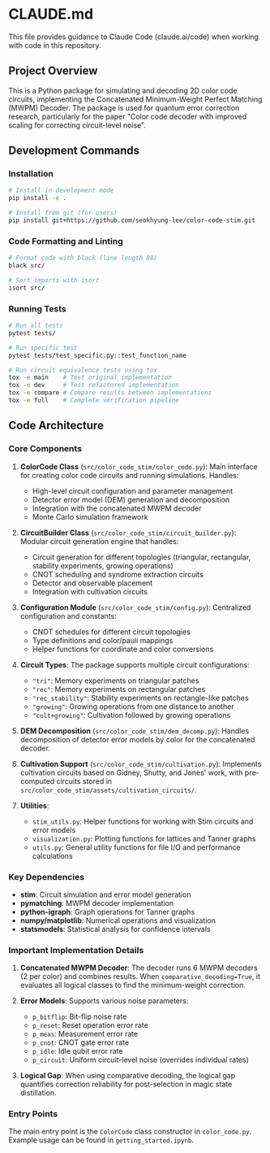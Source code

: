 # CLAUDE.md

This file provides guidance to Claude Code (claude.ai/code) when working with code in this repository.

## Project Overview

This is a Python package for simulating and decoding 2D color code circuits, implementing the Concatenated Minimum-Weight Perfect Matching (MWPM) Decoder. The package is used for quantum error correction research, particularly for the paper "Color code decoder with improved scaling for correcting circuit-level noise".

## Development Commands

### Installation
```bash
# Install in development mode
pip install -e .

# Install from git (for users)
pip install git+https://github.com/seokhyung-lee/color-code-stim.git
```

### Code Formatting and Linting
```bash
# Format code with black (line length 88)
black src/

# Sort imports with isort
isort src/
```

### Running Tests
```bash
# Run all tests
pytest tests/

# Run specific test
pytest tests/test_specific.py::test_function_name

# Run circuit equivalence tests using tox
tox -e main    # Test original implementation
tox -e dev     # Test refactored implementation  
tox -e compare # Compare results between implementations
tox -e full    # Complete verification pipeline
```

## Code Architecture

### Core Components

1. **ColorCode Class** (`src/color_code_stim/color_code.py`): Main interface for creating color code circuits and running simulations. Handles:
   - High-level circuit configuration and parameter management
   - Detector error model (DEM) generation and decomposition
   - Integration with the concatenated MWPM decoder
   - Monte Carlo simulation framework

2. **CircuitBuilder Class** (`src/color_code_stim/circuit_builder.py`): Modular circuit generation engine that handles:
   - Circuit generation for different topologies (triangular, rectangular, stability experiments, growing operations)
   - CNOT scheduling and syndrome extraction circuits
   - Detector and observable placement
   - Integration with cultivation circuits

3. **Configuration Module** (`src/color_code_stim/config.py`): Centralized configuration and constants:
   - CNOT schedules for different circuit topologies
   - Type definitions and color/pauli mappings
   - Helper functions for coordinate and color conversions

4. **Circuit Types**: The package supports multiple circuit configurations:
   - `"tri"`: Memory experiments on triangular patches
   - `"rec"`: Memory experiments on rectangular patches  
   - `"rec_stability"`: Stability experiments on rectangle-like patches
   - `"growing"`: Growing operations from one distance to another
   - `"cult+growing"`: Cultivation followed by growing operations

5. **DEM Decomposition** (`src/color_code_stim/dem_decomp.py`): Handles decomposition of detector error models by color for the concatenated decoder.

6. **Cultivation Support** (`src/color_code_stim/cultivation.py`): Implements cultivation circuits based on Gidney, Shutty, and Jones' work, with pre-computed circuits stored in `src/color_code_stim/assets/cultivation_circuits/`.

7. **Utilities**: 
   - `stim_utils.py`: Helper functions for working with Stim circuits and error models
   - `visualization.py`: Plotting functions for lattices and Tanner graphs
   - `utils.py`: General utility functions for file I/O and performance calculations

### Key Dependencies

- **stim**: Circuit simulation and error model generation
- **pymatching**: MWPM decoder implementation
- **python-igraph**: Graph operations for Tanner graphs
- **numpy/matplotlib**: Numerical operations and visualization
- **statsmodels**: Statistical analysis for confidence intervals

### Important Implementation Details

1. **Concatenated MWPM Decoder**: The decoder runs 6 MWPM decoders (2 per color) and combines results. When `comparative_decoding=True`, it evaluates all logical classes to find the minimum-weight correction.

2. **Error Models**: Supports various noise parameters:
   - `p_bitflip`: Bit-flip noise rate
   - `p_reset`: Reset operation error rate
   - `p_meas`: Measurement error rate
   - `p_cnot`: CNOT gate error rate
   - `p_idle`: Idle qubit error rate
   - `p_circuit`: Uniform circuit-level noise (overrides individual rates)

3. **Logical Gap**: When using comparative decoding, the logical gap quantifies correction reliability for post-selection in magic state distillation.

### Entry Points

The main entry point is the `ColorCode` class constructor in `color_code.py`. Example usage can be found in `getting_started.ipynb`.